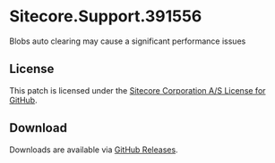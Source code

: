 # Sitecore.Support.391556
Blobs auto clearing may cause a significant performance issues

## License  
This patch is licensed under the [Sitecore Corporation A/S License for GitHub](https://github.com/sitecoresupport/Sitecore.Support.391556/blob/master/LICENSE).  

## Download  
Downloads are available via [GitHub Releases](https://github.com/sitecoresupport/Sitecore.Support.391556/releases).  
